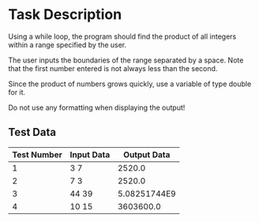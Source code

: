 # Task Description

Using a while loop, the program should find the product of all integers within a range specified by the user.

The user inputs the boundaries of the range separated by a space. Note that the first number entered is not always less than the second.

Since the product of numbers grows quickly, use a variable of type double for it.

Do not use any formatting when displaying the output!

## Test Data

| Test Number | Input Data | Output Data       |
|-------------|------------|--------------------|
| 1           | 3 7        | 2520.0             |
| 2           | 7 3        | 2520.0             |
| 3           | 44 39      | 5.08251744E9       |
| 4           | 10 15      | 3603600.0          |